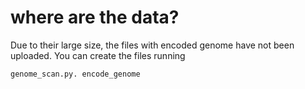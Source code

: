 # where are the data?

Due to their large size, the files with encoded genome have not been uploaded. You can create the files running 
```
genome_scan.py. encode_genome
```

